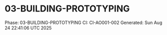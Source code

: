 # 03-BUILDING-PROTOTYPING
Phase: 03-BUILDING-PROTOTYPING
CI: CI-AO001-002
Generated: Sun Aug 24 22:41:06 UTC 2025
